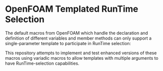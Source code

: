 # OpenFOAM Templated RunTime Selection

The default macros from OpenFOAM which handle the declaration
and definition of different variables and member methods can only support
a single-parameter template to participate in RunTime selection:

This repository attempts to implement and test enhanced versions of these macros
using variadic macros to allow templates with multiple arguments to have
RunTime-selection capabilities.
